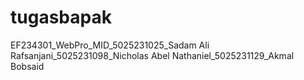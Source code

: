 # tugasbapak
EF234301_WebPro_MID_5025231025_Sadam Ali Rafsanjani_5025231098_Nicholas Abel Nathaniel_5025231129_Akmal Bobsaid

